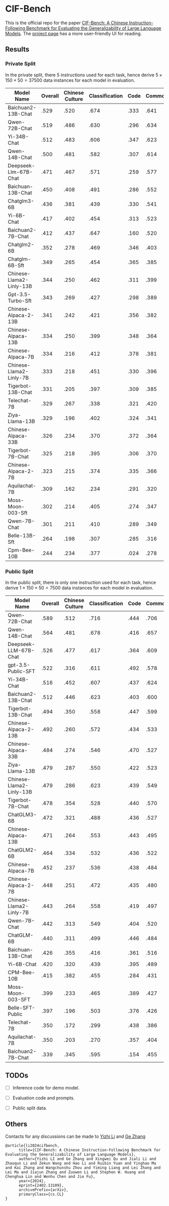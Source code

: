# CIF-Bench
This is the official repo for the paper [CIF-Bench: A Chinese Instruction-Following Benchmark for Evaluating the Generalizability of Large Language Models](https://arxiv.org/abs/2402.13109). 
The [project page](https://yizhilll.github.io/CIF-Bench/) has a more user-friendly UI for reading.

## Results


### Private Split

In the private split, there 5 instructions used for each task, hence derive $5 \times 150 \times 50=37500$ data instances for each model in evaluation.

| Model Name | Overall | Chinese Culture | Classification | Code | Commonsense | Creative NLG | Evaluation | Grammar | Linguistic | Motion Detection | NER | NLI | QA | Reasoning | Role Playing | Sentiment | Structured Data | Style Transfer | Summarization | Toxic | Translation |
| --- | --- | --- | --- | --- | --- | --- | --- | --- | --- | --- | --- | --- | --- | --- | --- | --- | --- | --- | --- | --- | --- |
| Baichuan2-13B-Chat | .529 | .520 | .674 | .333 | .641 | .497 | .686 | .542 | .528 | .578 | .563 | .632 | .569 | .515 | .752 | .624 | .459 | .462 | .332 | .441 | .273 |
| Qwen-72B-Chat | .519 | .486 | .630 | .296 | .634 | .508 | .634 | .458 | .520 | .494 | .550 | .626 | .565 | .528 | .762 | .613 | .496 | .459 | .282 | .608 | .271 |
| Yi-34B-Chat | .512 | .483 | .606 | .347 | .623 | .497 | .598 | .480 | .490 | .575 | .525 | .619 | .554 | .494 | .757 | .580 | .472 | .439 | .346 | .514 | .259 |
| Qwen-14B-Chat | .500 | .481 | .582 | .307 | .614 | .494 | .645 | .428 | .475 | .496 | .513 | .616 | .548 | .507 | .764 | .583 | .469 | .453 | .283 | .575 | .262 |
| Deepseek-Llm-67B-Chat | .471 | .467 | .571 | .259 | .577 | .486 | .549 | .442 | .476 | .475 | .509 | .566 | .496 | .439 | .711 | .546 | .409 | .436 | .262 | .570 | .235 |
| Baichuan-13B-Chat | .450 | .408 | .491 | .286 | .552 | .439 | .670 | .417 | .422 | .482 | .486 | .565 | .505 | .377 | .704 | .552 | .387 | .402 | .350 | .431 | .304 |
| Chatglm3-6B | .436 | .381 | .439 | .330 | .541 | .452 | .577 | .310 | .358 | .436 | .453 | .544 | .503 | .414 | .762 | .560 | .446 | .402 | .321 | .391 | .270 |
| Yi-6B-Chat | .417 | .402 | .454 | .313 | .523 | .425 | .506 | .383 | .383 | .487 | .396 | .523 | .457 | .369 | .754 | .482 | .401 | .380 | .310 | .455 | .227 |
| Baichuan2-7B-Chat | .412 | .437 | .647 | .160 | .520 | .402 | .580 | .511 | .444 | .455 | .407 | .489 | .395 | .406 | .670 | .517 | .342 | .298 | .101 | .463 | .138 |
| Chatglm2-6B | .352 | .278 | .469 | .346 | .403 | .424 | .535 | .274 | .397 | .406 | .240 | .397 | .352 | .326 | .714 | .438 | .298 | .313 | .320 | .461 | .190 |
| Chatglm-6B-Sft | .349 | .265 | .454 | .365 | .385 | .462 | .554 | .296 | .379 | .427 | .232 | .380 | .321 | .292 | .718 | .415 | .296 | .333 | .351 | .441 | .190 |
| Chinese-Llama2-Linly-13B | .344 | .250 | .462 | .311 | .399 | .429 | .557 | .273 | .358 | .385 | .268 | .390 | .330 | .313 | .653 | .433 | .279 | .332 | .292 | .457 | .181 |
| Gpt-3.5-Turbo-Sft | .343 | .269 | .427 | .298 | .389 | .395 | .575 | .325 | .365 | .389 | .226 | .382 | .394 | .345 | .710 | .433 | .324 | .266 | .290 | .397 | .225 |
| Chinese-Alpaca-2-13B | .341 | .242 | .421 | .356 | .382 | .442 | .602 | .256 | .363 | .430 | .210 | .376 | .334 | .317 | .714 | .459 | .299 | .316 | .308 | .452 | .200 |
| Chinese-Alpaca-13B | .334 | .250 | .399 | .348 | .364 | .435 | .616 | .275 | .349 | .421 | .223 | .370 | .309 | .319 | .724 | .426 | .285 | .307 | .298 | .445 | .181 |
| Chinese-Alpaca-7B | .334 | .216 | .412 | .378 | .381 | .425 | .576 | .265 | .359 | .393 | .243 | .383 | .326 | .295 | .710 | .409 | .301 | .327 | .325 | .405 | .186 |
| Chinese-Llama2-Linly-7B | .333 | .218 | .451 | .330 | .396 | .427 | .583 | .248 | .350 | .410 | .231 | .367 | .345 | .276 | .698 | .433 | .259 | .315 | .310 | .469 | .168 |
| Tigerbot-13B-Chat | .331 | .205 | .397 | .309 | .385 | .420 | .614 | .310 | .379 | .341 | .276 | .363 | .329 | .301 | .694 | .419 | .280 | .310 | .283 | .393 | .186 |
| Telechat-7B | .329 | .267 | .338 | .321 | .420 | .404 | .420 | .272 | .265 | .327 | .320 | .388 | .355 | .244 | .672 | .344 | .334 | .335 | .299 | .364 | .184 |
| Ziya-Llama-13B | .329 | .196 | .402 | .324 | .341 | .428 | .616 | .312 | .349 | .400 | .228 | .351 | .279 | .313 | .721 | .468 | .311 | .291 | .278 | .431 | .175 |
| Chinese-Alpaca-33B | .326 | .234 | .370 | .372 | .364 | .429 | .614 | .246 | .318 | .377 | .221 | .368 | .300 | .314 | .713 | .428 | .288 | .303 | .295 | .401 | .199 |
| Tigerbot-7B-Chat | .325 | .218 | .395 | .306 | .370 | .413 | .631 | .294 | .370 | .368 | .215 | .355 | .313 | .292 | .713 | .415 | .283 | .315 | .290 | .389 | .171 |
| Chinese-Alpaca-2-7B | .323 | .215 | .374 | .335 | .366 | .415 | .546 | .257 | .326 | .395 | .215 | .375 | .318 | .289 | .698 | .417 | .285 | .303 | .312 | .439 | .193 |
| Aquilachat-7B | .309 | .162 | .234 | .291 | .320 | .437 | .344 | .135 | .266 | .309 | .287 | .337 | .342 | .236 | .609 | .255 | .249 | .400 | .527 | .430 | .306 |
| Moss-Moon-003-Sft | .302 | .214 | .405 | .274 | .347 | .380 | .448 | .305 | .341 | .378 | .232 | .317 | .321 | .267 | .694 | .375 | .251 | .259 | .288 | .424 | .152 |
| Qwen-7B-Chat | .301 | .211 | .410 | .289 | .349 | .391 | .531 | .219 | .387 | .404 | .208 | .325 | .297 | .278 | .681 | .419 | .266 | .251 | .248 | .371 | .157 |
| Belle-13B-Sft | .264 | .198 | .307 | .285 | .316 | .349 | .409 | .237 | .305 | .222 | .177 | .317 | .284 | .242 | .631 | .299 | .244 | .222 | .234 | .296 | .133 |
| Cpm-Bee-10B | .244 | .234 | .377 | .024 | .278 | .311 | .255 | .302 | .278 | .327 | .148 | .286 | .224 | .147 | .603 | .277 | .117 | .263 | .220 | .352 | .125 |


### Public Split

In the public split, there is only one instruction used for each task, hence derive $1 \times 150 \times 50=7500$ data instances for each model in evaluation.

| Model Name | Overall | Chinese Culture | Classification | Code | Commonsense | Creative NLG | Evaluation | Grammar | Linguistic | Motion Detection | NER | NLI | QA | Reasoning | Role Playing | Sentiment | Structured Data | Style Transfer | Summarization | Toxic | Translation |
| --- | --- | --- | --- | --- | --- | --- | --- | --- | --- | --- | --- | --- | --- | --- | --- | --- | --- | --- | --- | --- | --- |
| Qwen-72B-Chat | .589 | .512 | .716 | .444 | .706 | .587 | .661 | .424 | .521 | .694 | .515 | .695 | .668 | .539 | .752 | .637 | .505 | .587 | .609 | .671 | .466 |
| Qwen-14B-Chat | .564 | .481 | .678 | .416 | .657 | .567 | .669 | .396 | .485 | .663 | .486 | .647 | .609 | .498 | .757 | .638 | .460 | .610 | .629 | .691 | .467 |
| Deepseek-LLM-67B-Chat | .526 | .477 | .617 | .364 | .609 | .559 | .573 | .374 | .458 | .631 | .493 | .588 | .624 | .444 | .694 | .592 | .384 | .576 | .594 | .666 | .439 |
| gpt-3.5-Public-SFT | .522 | .316 | .611 | .492 | .578 | .538 | .639 | .377 | .447 | .580 | .492 | .587 | .565 | .498 | .745 | .583 | .444 | .501 | .620 | .643 | .452 |
| Yi-34B-Chat | .516 | .452 | .607 | .437 | .624 | .516 | .545 | .254 | .382 | .671 | .398 | .631 | .592 | .460 | .761 | .566 | .440 | .551 | .610 | .608 | .408 |
| Baichuan2-13B-Chat | .512 | .446 | .623 | .403 | .600 | .505 | .582 | .352 | .423 | .633 | .435 | .600 | .591 | .474 | .751 | .597 | .434 | .525 | .572 | .494 | .372 |
| Tigerbot-13B-Chat | .494 | .350 | .558 | .447 | .599 | .528 | .707 | .352 | .447 | .551 | .498 | .571 | .569 | .413 | .732 | .560 | .365 | .502 | .607 | .601 | .306 |
| Chinese-Alpaca-2-13B | .492 | .260 | .572 | .434 | .533 | .562 | .574 | .318 | .417 | .624 | .467 | .566 | .545 | .420 | .712 | .595 | .382 | .488 | .641 | .740 | .347 |
| Chinese-Alpaca-33B | .484 | .274 | .546 | .470 | .527 | .540 | .703 | .332 | .382 | .582 | .464 | .550 | .506 | .423 | .732 | .548 | .342 | .494 | .629 | .648 | .334 |
| Ziya-Llama-13B | .479 | .287 | .550 | .422 | .523 | .551 | .650 | .294 | .384 | .610 | .437 | .546 | .499 | .404 | .749 | .582 | .367 | .499 | .629 | .722 | .313 |
| Chinese-Llama2-Linly-13B | .479 | .286 | .623 | .439 | .549 | .535 | .626 | .286 | .403 | .587 | .468 | .563 | .524 | .411 | .676 | .561 | .359 | .482 | .602 | .696 | .313 |
| Tigerbot-7B-Chat | .478 | .354 | .528 | .440 | .570 | .540 | .708 | .314 | .430 | .528 | .413 | .532 | .554 | .393 | .731 | .583 | .351 | .519 | .630 | .614 | .291 |
| ChatGLM3-6B | .472 | .321 | .488 | .436 | .527 | .503 | .588 | .290 | .328 | .574 | .415 | .557 | .526 | .397 | .749 | .612 | .431 | .529 | .620 | .589 | .392 |
| Chinese-Alpaca-13B | .471 | .264 | .553 | .443 | .495 | .525 | .587 | .334 | .394 | .653 | .457 | .524 | .513 | .402 | .726 | .526 | .323 | .486 | .628 | .702 | .336 |
| ChatGLM2-6B | .464 | .334 | .532 | .436 | .522 | .527 | .651 | .314 | .395 | .536 | .402 | .520 | .533 | .407 | .725 | .506 | .363 | .480 | .627 | .661 | .303 |
| Chinese-Alpaca-7B | .452 | .237 | .536 | .438 | .484 | .502 | .672 | .318 | .389 | .652 | .394 | .504 | .501 | .351 | .699 | .543 | .365 | .478 | .623 | .711 | .328 |
| Chinese-Alpaca-2-7B | .448 | .251 | .472 | .435 | .480 | .532 | .577 | .268 | .348 | .596 | .431 | .509 | .493 | .344 | .703 | .510 | .334 | .483 | .637 | .596 | .343 |
| Chinese-Llama2-Linly-7B | .443 | .264 | .558 | .419 | .497 | .522 | .664 | .236 | .381 | .593 | .381 | .496 | .546 | .350 | .713 | .559 | .323 | .495 | .603 | .584 | .293 |
| Qwen-7B-Chat | .442 | .313 | .549 | .404 | .520 | .515 | .646 | .244 | .411 | .570 | .368 | .489 | .514 | .384 | .713 | .563 | .328 | .463 | .576 | .639 | .281 |
| ChatGLM-6B | .440 | .311 | .499 | .446 | .484 | .548 | .558 | .278 | .382 | .484 | .386 | .480 | .483 | .353 | .738 | .460 | .346 | .480 | .633 | .543 | .322 |
| Baichuan-13B-Chat | .426 | .355 | .416 | .361 | .516 | .416 | .564 | .324 | .374 | .380 | .394 | .531 | .584 | .339 | .668 | .478 | .402 | .459 | .559 | .497 | .392 |
| Yi-6B-Chat | .420 | .320 | .439 | .395 | .489 | .449 | .493 | .230 | .293 | .587 | .341 | .496 | .516 | .344 | .742 | .488 | .348 | .498 | .627 | .510 | .285 |
| CPM-Bee-10B | .415 | .382 | .455 | .284 | .431 | .508 | .300 | .317 | .367 | .494 | .397 | .451 | .472 | .304 | .647 | .329 | .284 | .538 | .534 | .486 | .305 |
| Moss-Moon-003-SFT | .399 | .233 | .465 | .389 | .427 | .482 | .509 | .274 | .369 | .526 | .385 | .403 | .457 | .325 | .712 | .450 | .304 | .435 | .594 | .542 | .308 |
| Belle-SFT-Public | .397 | .196 | .503 | .376 | .426 | .472 | .543 | .269 | .371 | .512 | .356 | .450 | .430 | .338 | .645 | .426 | .300 | .398 | .558 | .683 | .224 |
| Telechat-7B | .350 | .172 | .299 | .438 | .386 | .456 | .400 | .138 | .202 | .412 | .322 | .375 | .414 | .261 | .660 | .341 | .320 | .462 | .639 | .494 | .304 |
| Aquilachat-7B | .350 | .203 | .270 | .357 | .404 | .449 | .394 | .090 | .260 | .348 | .322 | .385 | .426 | .274 | .595 | .308 | .267 | .434 | .607 | .409 | .355 |
| Baichuan2-7B-Chat | .339 | .345 | .595 | .154 | .455 | .327 | .523 | .362 | .354 | .466 | .233 | .414 | .349 | .339 | .673 | .429 | .300 | .246 | .097 | .357 | .130 |


## TODOs

- [ ] Inference code for demo model.
- [ ] Evaluation code and prompts.
- [ ] Public split data.


## Others

Contacts for any discussions can be made to [Yizhi Li](mailto:yizhi.li@hotmail.com?subject=[GitHub]%20Source%20Han%20Sans) and [Ge Zhang](mailto:gezhang@umich.edu?subject=[GitHub]%20Source%20Han%20Sans)

```
@article{li2024cifbench,
      title={CIF-Bench: A Chinese Instruction-Following Benchmark for Evaluating the Generalizability of Large Language Models}, 
      author={Yizhi LI and Ge Zhang and Xingwei Qu and Jiali Li and Zhaoqun Li and Zekun Wang and Hao Li and Ruibin Yuan and Yinghao Ma and Kai Zhang and Wangchunshu Zhou and Yiming Liang and Lei Zhang and Lei Ma and Jiajun Zhang and Zuowen Li and Stephen W. Huang and Chenghua Lin and Wenhu Chen and Jie Fu},
      year={2024},
      eprint={2402.13109},
      archivePrefix={arXiv},
      primaryClass={cs.CL}
}
```